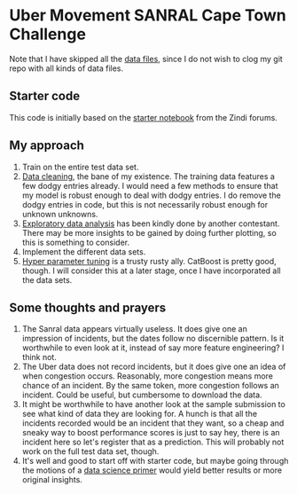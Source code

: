 # Uber Movement SANRAL Cape Town Challenge
Note that I have skipped all the [data files](https://zindi.africa/competitions/uber-movement-sanral-cape-town-challenge/data), since I do not wish to clog my git repo with all kinds of data files.

## Starter code
This code is initially based on the [starter notebook](https://colab.research.google.com/drive/1HjJhghj2b5JJnOFNTcojLfAicDf5QWWK#scrollTo=F7CulRNdygp_&forceEdit=true&sandboxMode=true) from the Zindi forums.

## My approach
1. Train on the entire test data set.
1. [Data cleaning](https://towardsdatascience.com/data-cleaning-101-948d22a92e4), the bane of my existence. The training data features a few dodgy entries already. I would need a few methods to ensure that my model is robust enough to deal with dodgy entries. I do remove the dodgy entries in code,
but this is not necessarily robust enough for unknown unknowns.
1. [Exploratory data analysis](https://github.com/thusodangersimon/sanral_hack/blob/master/notebooks/EDA.ipynb) has been kindly done by another contestant. There may be more insights to be gained by doing further plotting, so this is something to consider.
1. Implement the different data sets.	
1. [Hyper parameter tuning](https://effectiveml.com/using-grid-search-to-optimise-catboost-parameters.html) is a trusty rusty ally. CatBoost is pretty good, though. I will consider this at a later stage, once I have incorporated all the data sets.

## Some thoughts and prayers
1. The Sanral data appears virtually useless. It does give one an impression of incidents, but the dates follow no discernible pattern. Is it worthwhile to even look at it, instead of say more feature engineering? I think not.
1. The Uber data does not record incidents, but it does give one an idea of when congestion occurs. Reasonably, more congestion means more chance of an incident. By the same token, more congestion follows an incident. Could be useful, but cumbersome to download the data.
1. It might be worthwhile to have another look at the sample submission to see what kind of data they are looking for. A hunch is that all the incidents recorded would be an incident that they want, so a cheap and sneaky way to boost performance scores is just to say hey, there is an incident here so let's register that as a prediction. This will probably not work on the full test data set, though.
1. It's well and good to start off with starter code, but maybe going through the motions of a [data science primer](https://elitedatascience.com/primer) would yield better results or more original insights.
